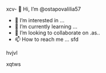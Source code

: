 xcv- 👋 Hi, I’m @ostapovalilia57
- 👀 I’m interested in ...
- 🌱 I’m currently learning ...
- 💞️ I’m looking to collaborate on .as..
- 📫 How to reach me ...
sfd
<!---
ostapovalilia57/ostapovalilia57 is a ✨ special ✨ repository because its `README.md` (this file) appears on your GitHub profile.
You can click the Preview link to take a look at your changes.
--->hvjvl
xqtws
